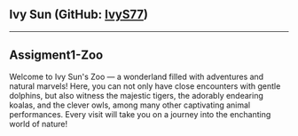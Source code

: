 ## **Ivy Sun** (GitHub: [IvyS77](https://github.com/IvyS77))
---

## Assigment1-Zoo

Welcome to Ivy Sun's Zoo — a wonderland filled with adventures and natural marvels! Here, you can not only have close encounters with gentle dolphins, but also witness the majestic tigers, the adorably endearing koalas, and the clever owls, among many other captivating animal performances. Every visit will take you on a journey into the enchanting world of nature!
